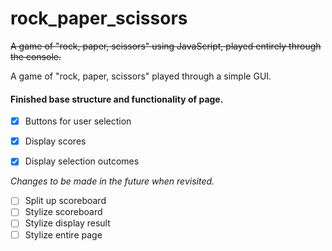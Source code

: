 # rock_paper_scissors
~~A game of "rock, paper, scissors" using JavaScript, played entirely through the console.~~

A game of "rock, paper, scissors" played through a simple GUI.

#### **Finished base structure and functionality of page.** 

- [x] Buttons for user selection
- [x] Display scores
- [x] Display selection outcomes


*Changes to be made in the future when revisited.*
- [ ] Split up scoreboard
- [ ] Stylize scoreboard
- [ ] Stylize display result
- [ ] Stylize entire page